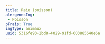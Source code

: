 ```yaml
---
title: Raie (poisson)
alergenesIng:
 - Poisson
pFrais: True
ingType: animaux
uuid: 5316fe93-2bd8-4029-91fd-603885640e6a
---
```

